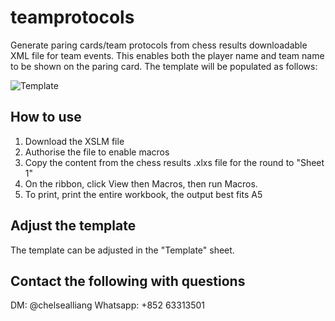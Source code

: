 # teamprotocols
Generate paring cards/team protocols from chess results downloadable XML file for team events. This enables both the player name and team name to be shown on the paring card. The template will be populated as follows:

![Template](https://github.com/kms-kms-kms/teamprotocol/blob/main/Protocol%20Template.png)

## How to use
1. Download the XSLM file
2. Authorise the file to enable macros
3. Copy the content from the chess results .xlxs file for the round to "Sheet 1"
4. On the ribbon, click View then Macros, then run Macros.
5. To print, print the entire workbook, the output best fits A5

## Adjust the template
The template can be adjusted in the "Template" sheet.

## Contact the following with questions
DM: @chelsealliang
Whatsapp: +852 63313501
